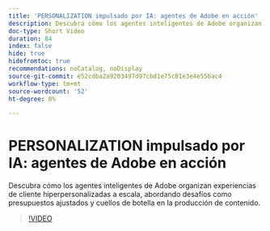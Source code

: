 ```yaml
---
title: 'PERSONALIZATION impulsado por IA: agentes de Adobe en acción'
description: Descubra cómo los agentes inteligentes de Adobe organizan experiencias de cliente hiperpersonalizadas a escala, abordando desafíos como presupuestos ajustados y cuellos de botella en la producción de contenido.
doc-type: Short Video
duration: 84
index: false
hide: true
hidefromtoc: true
recommendations: noCatalog, noDisplay
source-git-commit: e52cdba2a9203497d97cbd1e75c81e3e4e556ac4
workflow-type: tm+mt
source-wordcount: '52'
ht-degree: 0%

---
```



# PERSONALIZATION impulsado por IA: agentes de Adobe en acción

Descubra cómo los agentes inteligentes de Adobe organizan experiencias de cliente hiperpersonalizadas a escala, abordando desafíos como presupuestos ajustados y cuellos de botella en la producción de contenido.

<!-- 72_S653_3442539_83_aidriven-personalization-adobe-agents-in-action -->
>[!VIDEO](https://video.tv.adobe.com/v/3458198/?learn=on&enablevpops=true)
